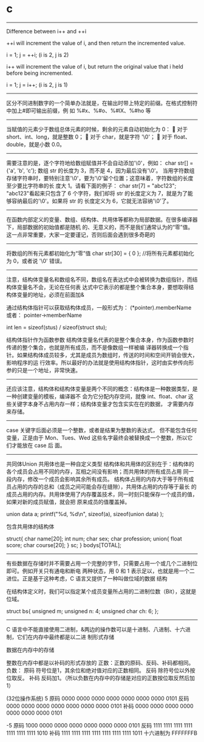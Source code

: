 # c
**************************************************

Difference between i++ and ++i

++i will increment the value of i, and then return the incremented value.

 i = 1;
 j = ++i;
 (i is 2, j is 2)
 
i++ will increment the value of i, but return the original value that i held before being incremented.

 i = 1;
 j = i++;
 (i is 2, j is 1)







**************************************************

区分不同进制数字的一个简单办法就是，在输出时带上特定的前缀。在格式控制符中加上#即可输出前缀，例
如 %#x、%#o、%#lX、%#ho 等


**************************************************

当赋值的元素少于数组总体元素的时候，剩余的元素自动初始化为 0：  对于 short、int、long，就是整数 0；  对于 char，就是字符 '\0'；  对于 float、double，就是小数 0.0。


**************************************************

需要注意的是，逐个字符地给数组赋值并不会自动添加'\0'，例如：
char str[] = {'a', 'b', 'c'};
数组 str 的长度为 3，而不是 4，因为最后没有'\0'。
当用字符数组存储字符串时，要特别注意'\0'，要为'\0'留个位置；这意味着，字符数组的长度至少要比字符串的长
度大 1。请看下面的例子：
char str[7] = "abc123";
"abc123"看起来只包含了 6 个字符，我们却将 str 的长度定义为 7，就是为了能够容纳最后的'\0'。如果将 str 的
长度定义为 6，它就无法容纳'\0'了。

**************************************************

在函数内部定义的变量、数组、结构体、共用体等都称为局部数据。在很多编译器下，局部数据的初始值都是随机
的、无意义的，而不是我们通常认为的“零”值。这一点非常重要，大家一定要谨记，否则后面会遇到很多奇葩的






**************************************************

将数组的所有元素都初始化为“零”值
char str[30] = { 0 }; //将所有元素都初始化为 0，或者说 '\0'
错误。



**************************************************

注意，结构体变量名和数组名不同，数组名在表达式中会被转换为数组指针，而结构体变量名不会，无论在任何表
达式中它表示的都是整个集合本身，要想取得结构体变量的地址，必须在前面加&

通过结构体指针可以获取结构体成员，一般形式为：
(*pointer).memberName
或者：
pointer->memberName


int len = sizeof(stus) / sizeof(struct stu);

结构体指针作为函数参数
结构体变量名代表的是整个集合本身，作为函数参数时传递的整个集合，也就是所有成员，而不是像数组一样被编
译器转换成一个指针。如果结构体成员较多，尤其是成员为数组时，传送的时间和空间开销会很大，影响程序的运
行效率。所以最好的办法就是使用结构体指针，这时由实参传向形参的只是一个地址，非常快速。

**************************************************

还应该注意，结构体和结构体变量是两个不同的概念：结构体是一种数据类型，是一种创建变量的模板，编译器不
会为它分配内存空间，就像 int、float、char 这些关键字本身不占用内存一样；结构体变量才包含实实在在的数据，
才需要内存来存储。



**************************************************

case 关键字后面必须是一个整数，或者是结果为整数的表达式，
但不能包含任何变量，正是由于 Mon、Tues、Wed 这些名字最终会被替换成一个整数，所以它们才能放在 case 后
面。



**************************************************

共同体Union
共用体也是一种自定义类型
结构体和共用体的区别在于：结构体的各个成员会占用不同的内存，互相之间没有影响；而共用体的所有成员占用
同一段内存，修改一个成员会影响其余所有成员。
结构体占用的内存大于等于所有成员占用的内存的总和（成员之间可能会存在缝隙），共用体占用的内存等于最长
的成员占用的内存。共用体使用了内存覆盖技术，同一时刻只能保存一个成员的值，如果对新的成员赋值，就会把
原来成员的值覆盖掉。

union data a;
printf("%d, %d\n", sizeof(a), sizeof(union data) );


包含共用体的结构体

struct{
char name[20];
int num;
char sex;
char profession;
union{
    float score;
    char course[20];
     } sc;
} bodys[TOTAL];



**************************************************

有些数据在存储时并不需要占用一个完整的字节，只需要占用一个或几个二进制位即可。例如开关只有通电和断电
两种状态，用 0 和 1 表示足以，也就是用一个二进位。正是基于这种考虑，C 语言又提供了一种叫做位域的数据
结构

在结构体定义时，我们可以指定某个成员变量所占用的二进制位数（Bit），这就是位域。

struct bs{
unsigned m;
unsigned n: 4;
unsigned char ch: 6;
};



**************************************************

C 语言中不能直接使用二进制，&两边的操作数可以是十进制、八进制、十六进制，它们在内存中最终都是以二进
制形式存储


数据在内存中的存储

整数在内存中都是以补码的形式存放的
正数：正数的原码、反码、补码都相同。
负数：
原码 符号位是1，其余位和绝对值对应的正数相同。
反码 除符号位以外按位取反。
补码 反码加1。（所以负数在内存中的存储是对应的正数按位取反然后加1）


(32位操作系统)
5
原码  0000 0000 0000 0000 0000 0000 0000 0101
反码  0000 0000 0000 0000 0000 0000 0000 0101
补码  0000 0000 0000 0000 0000 0000 0000 0101

-5
原码  1000 0000 0000 0000 0000 0000 0000 0101
反码  1111 1111 1111 1111 1111 1111 1111 1010
补码  1111 1111 1111 1111 1111 1111 1111 1011
十六进制为
FFFFFFFB
